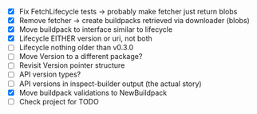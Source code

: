 - [x] Fix FetchLifecycle tests -> probably make fetcher just return blobs
- [x] Remove fetcher -> create buildpacks retrieved via downloader (blobs)
- [x] Move buildpack to interface similar to lifecycle
- [x] Lifecycle EITHER version or uri, not both
- [ ] Lifecycle nothing older than v0.3.0
- [ ] Move Version to a different package?
- [ ] Revisit Version pointer structure
- [ ] API version types?
- [ ] API versions in inspect-builder output (the actual story)
- [x] Move buildpack validations to NewBuildpack
- [ ] Check project for TODO